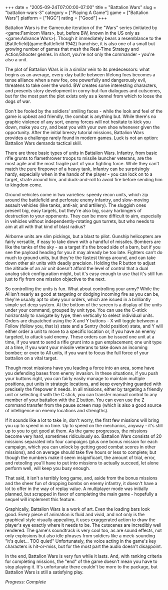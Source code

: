+++
date = "2005-09-24T07:00:00-07:00"
title = "Battalion Wars"
slug = "battalion-wars-3"
category = ["Playing A Game"]
game = ["Battalion Wars"]
platform = ["NGC"]
rating = ["Good"]
+++

Battalion Wars is the Gamecube iteration of the "Wars" series (initiated by <game:Famicom Wars>, but, before BW, known in the US only as <game:Advance Wars>). Though it immediately bears a resemblance to the [Battlefield](game:Battlefield 1942) franchise, it is also one of a small but growing number of games that mesh the Real-Time Strategy and Action/Shooter genres. In short, you're not only the commander - you're also a unit.

The plot of Battalion Wars is in a similar vein to its predecessors: what begins as an average, every-day battle between lifelong foes becomes a tense alliance when a new foe, one powerfully and dangerously evil, threatens to take over the world. BW creates some interesting characters, and presents story development in corny-but-fun dialogues and cutscenes, but for the most part the plot exists only as a kennel from which to loose the dogs of war.

Don't be fooled by the soldiers' smiling faces - while the look and feel of the game is upbeat and friendly, the combat is anything but. While there's no graphic violence of any sort, enemy forces will not hesitate to kick you down, make you cry, and beat you with your own shoe whenever given the opportunity. After the initial breezy tutorial missions, Battalion Wars provides a challenge rarely found in modern games. Luck is not an option: Battalion Wars demands tactical skill.

There are three basic types of units in Battalion Wars. Infantry, from basic rifle grunts to flamethrower troops to missile launcher veterans, are the most agile and the most fragile part of your fighting force. While they can't match the pure firepower of a heavy tank, infantry can be surprisingly hardy, especially when in the hands of the player - you can lock on to a target, strafe around him, and duck-and-roll to avoid fire before sending him to kingdom come.

Ground vehicles come in two varieties: speedy recon units, which zip around the battlefield and perforate enemy infantry, and slow-moving assault vehicles (like tanks, anti-air, and artillery). The sluggish ones present big, easy targets, but they're also big, scary harbingers of destruction to your opponents. They can be more difficult to aim, especially in vehicles without independently-rotating gun turrets, but who needs to aim at all with that kind of blast radius?

Airborne units are slim pickings, but a blast to pilot. Gunship helicopters are fairly versatile, if easy to take down with a handful of missiles. Bombers are like the tanks of the sky - as a target it's the broad side of a barn, but if you see the payload heading for you it may already be too late. Fighters can't do much to ground units, but they're the fastest things around, and can take down other air units with deadly precision. Holding the R button to adjust the altitude of an air unit doesn't afford the level of control that a dual analog stick configuration might, but it's easy enough to use that it's still fun just to fly from one mission objective to the next.

So controlling the units is fun. What about controlling your army? While the AI isn't nearly as good at targeting or dodging incoming fire as you can be, they're usually apt to obey your orders, which are issued in a brilliantly simple yet deep system. At the bottom of the screen is a display of the units under your command, grouped by unit type. You can use the C-stick horizontally to navigate by type, then vertically to select individual units. Orders are dispatched using the X and Y buttons - X will toggle between a Follow (follow you, that is) state and a Sentry (hold position) state, and Y will either order a unit to move to a specific location or, if you have an enemy targeted, to attack said enemy. These orders can be issued one unit at a time, if you want to send a rifle grunt into a gun emplacement; one unit type at a time, if you want your missile veterans to take down an incoming bomber; or even to All units, if you want to focus the full force of your battalion on a vital target.

Though most missions have you leading a force into an area, some have you defending bases from enemy invasion. In these situations, if you push your buttons right, you can fairly easily manage to maintain multiple positions, put units in strategic locations, and keep everything guarded with precisely the firepower it needs. In all missions, either by targeting a friendly unit or selecting it with the C stick, you can transfer manual control to any member of your battalion with the Z button. You can even use the Z command transfer from the pause screen map (which is also a good source of intelligence on enemy locations and strengths).

If it sounds like a lot to take in, don't worry, the first few missions will bring you up to speed in no time. Up to speed on the mechanics, anyway - it's still up to you to get good at them. As the game progresses, the missions become very hard, sometimes ridiculously so. Battalion Wars consists of 20 missions separated into four campaigns (plus one bonus mission for each campaign, which you can unlock by getting good combat scores in other missions), and on average should take five hours or less to complete; but though the numbers make it seem insignificant, the amount of trial, error, and retooling you'll have to put into missions to actually succeed, let alone perform well, will keep you busy enough.

That said, it isn't a terribly long game, and, aside from the bonus missions and the sheer fun of dropping bombs on enemy infantry, it doesn't have a lot to offer in the way of replay value. A multiplayer mode was initially planned, but scrapped in favor of completing the main game - hopefully a sequel will implement this feature.

Graphically, Battalion Wars is a work of art. Even the loading bars look good. Every piece of animation is fluid and vivid, and not only is the graphical style visually appealing, it uses exaggerated action to draw the player's eye exactly where it needs to be. The cutscenes are incredibly well rendered. The game's soundtrack is very cool too, as are sound effects, not only explosions but also idle phrases from soldiers like a meek-sounding "it's quiet... TOO quiet!" Unfortunately, the voice acting in the game's key characters is hit-or-miss, but for the most part the audio doesn't disappoint.

In the end, Battalion Wars is very fun while it lasts. And, with ranking criteria for completing missions, the "end" of the game doesn't mean you have to stop playing it. It's unfortunate there couldn't be more to the package, but Battalion Wars is still a satisfying play.

<i>Progress: Complete</i>